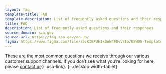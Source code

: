 ```yaml
---
layout: faq
template-title: FAQ
template-description: List of frequently asked questions and their responses
title: FAQ
description: List of frequently asked questions and their responses
source-domain: ssa.gov
source-url: https://faq.ssa.gov/en-US/
figma: https://www.figma.com/file/s0zKIEPUh1k0oW4FDvVeIb/USWDS-Templates-Truss-Lib-v2.10.0?node-id=768%3A3543
---
```


These are the most common questions we receive through our various customer support channels. If you don’t see what you’re looking for here, please [contact us](https://www.ssa.gov/agency/contact/){: .usa-link}.
{: .desktop:width-tablet}